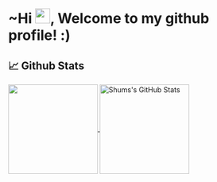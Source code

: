 # ~Hi <img src="https://raw.githubusercontent.com/MartinHeinz/MartinHeinz/master/wave.gif" width="30px">, Welcome to my github profile! :)
## :chart_with_upwards_trend: Github Stats
<a href="https://github.com/starshums/starshums">
  <img
    align="center"
    src="https://github-readme-stats.vercel.app/api/top-langs/?username=starshums&layout=compact&langs_count=8"
    height="180px"
  />
</a>

<a href="https://github.com/starshums/starshums">
  <img
    align="center"
    src="https://github-readme-stats.vercel.app/api?username=starshums&count_private=true&show_icons=true"
    alt="Shums's GitHub Stats"
    height="180px"
  />
</a>
